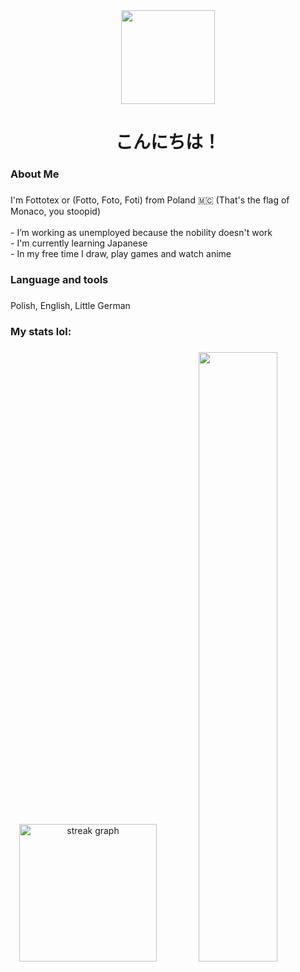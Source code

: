 <!---
xFottotex/xFottotex is a ✨ special ✨ repository because its `README.md` (this file) appears on your GitHub profile.
You can click the Preview link to take a look at your changes.
--->
<div align="center">
  <img height="150" src="https://media.tenor.com/U9G5nALiYM8AAAAj/pixel.gif"  />
</div>

###

<h1 align="center">こんにちは！</h1>

###

<h3 align="left">About Me</h3>

###

<p align="left">I'm Fottotex or (Fotto, Foto, Foti) from Poland 🇲🇨 (That's the flag of Monaco, you stoopid) <br><br>- I’m working as unemployed because the nobility doesn't work<br>- I'm currently learning Japanese<br>- In my free time I draw, play games and watch anime</p>

###

<h3 align="left">Language and tools</h3>

###

<div align="left">
Polish, English, Little German
</div>

###

<h3 align="left"> My stats lol:</h3>

###

<div align="center">
  <img src="https://streak-stats.demolab.com?user=maurodesouza&locale=en&mode=daily&theme=dark&hide_border=false&border_radius=5&order=3" height="220" alt="streak graph"  />
    <img src="https://media.tenor.com/QUBPZeyDfbQAAAAd/bocchi-bocchi-the-rock.gif" width="50%"/>
</div>

###
